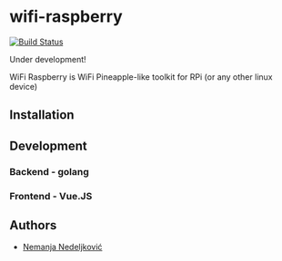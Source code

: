 # wifi-raspberry

[![Build Status](https://travis-ci.org/nemanjan00/wifi-raspberry.svg?branch=master)](https://travis-ci.org/nemanjan00/wifi-raspberry)

Under development!

WiFi Raspberry is WiFi Pineapple-like toolkit for RPi (or any other linux device)

## Installation

## Development

### Backend - golang

### Frontend - Vue.JS

## Authors

 * [Nemanja Nedeljković](https://github.com/nemanjan00)

